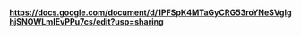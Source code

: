 #### https://docs.google.com/document/d/1PFSpK4MTaGyCRG53roYNeSVgIghjSNOWLmIEvPPu7cs/edit?usp=sharing
